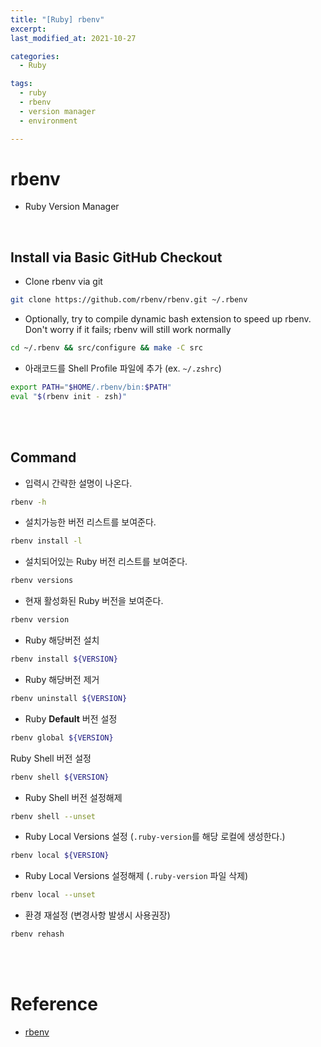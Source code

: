 ```yaml
---
title: "[Ruby] rbenv"
excerpt: 
last_modified_at: 2021-10-27

categories:
  - Ruby

tags:
  - ruby
  - rbenv
  - version manager
  - environment

---
```


# rbenv

- Ruby Version Manager

<br>

## Install via Basic GitHub Checkout

- Clone rbenv via git

```bash
git clone https://github.com/rbenv/rbenv.git ~/.rbenv
```

- Optionally, try to compile dynamic bash extension to speed up rbenv.  
Don't worry if it fails; rbenv will still work normally

```bash
cd ~/.rbenv && src/configure && make -C src
```

- 아래코드를 Shell Profile 파일에 추가 (ex. `~/.zshrc`)

```bash
export PATH="$HOME/.rbenv/bin:$PATH"
eval "$(rbenv init - zsh)"
```

<br><br>

## Command

- 입력시 간략한 설명이 나온다.

```bash
rbenv -h
```

- 설치가능한 버전 리스트를 보여준다.

```bash
rbenv install -l
```

- 설치되어있는 Ruby 버전 리스트를 보여준다.

```bash
rbenv versions
```

- 현재 활성화된 Ruby 버전을 보여준다.

```bash
rbenv version
```

- Ruby 해당버전 설치

```bash
rbenv install ${VERSION}
```

- Ruby 해당버전 제거

```bash
rbenv uninstall ${VERSION}
```

- Ruby **Default** 버전 설정

```bash
rbenv global ${VERSION}
```

Ruby Shell 버전 설정

```bash
rbenv shell ${VERSION}
```

- Ruby Shell 버전 설정해제

```bash
rbenv shell --unset
```

- Ruby Local Versions 설정 (`.ruby-version`를 해당 로컬에 생성한다.)

```bash
rbenv local ${VERSION}
```

- Ruby Local Versions 설정해제 (`.ruby-version` 파일 삭제)

```bash
rbenv local --unset
```

- 환경 재설정 (변경사항 발생시 사용권장)

```bash
rbenv rehash
```

<br><br>

# Reference

- [rbenv](https://github.com/rbenv/rbenv)
